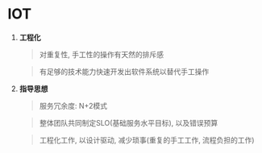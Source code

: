 # IOT

1. **工程化**
   > 对重复性, 手工性的操作有天然的排斥感
   
   > 有足够的技术能力快速开发出软件系统以替代手工操作 

2. **指导思想**
   > 服务冗余度: N+2模式

   > 整体团队共同制定SLO(基础服务水平目标), 以及错误预算
   
   > 工程化工作, 以设计驱动, 减少琐事(重复的手工工作, 流程负担的工作)
